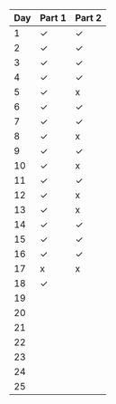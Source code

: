 | Day  | Part 1  | Part 2  |
|------|---------|---------|
| 1    |   ✓     |   ✓     |
| 2    |   ✓     |   ✓     |
| 3    |   ✓     |   ✓     |
| 4    |   ✓     |   ✓     |
| 5    |   ✓     |   x     |
| 6    |   ✓     |   ✓     |
| 7    |   ✓     |   ✓     |
| 8    |   ✓     |   x     |
| 9    |   ✓     |   ✓     |
| 10   |   ✓     |   x     |
| 11   |   ✓     |   ✓     |
| 12   |   ✓     |   x     |
| 13   |   ✓     |   x     |
| 14   |   ✓     |   ✓     |
| 15   |   ✓     |   ✓     |
| 16   |   ✓     |   ✓     |
| 17   |   x     |   x     |
| 18   |   ✓     |        |
| 19   |        |        |
| 20   |        |        |
| 21   |        |        |
| 22   |        |        |
| 23   |        |        |
| 24   |        |        |
| 25   |        |        |